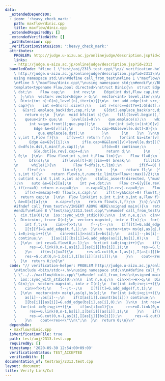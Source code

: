 ```yaml
---
data:
  _extendedDependsOn:
  - icon: ':heavy_check_mark:'
    path: maxflow/dinic.cpp
    title: maxflow/dinic.cpp
  _extendedRequiredBy: []
  _extendedVerifiedWith: []
  _pathExtension: cpp
  _verificationStatusIcon: ':heavy_check_mark:'
  attributes:
    PROBLEM: http://judge.u-aizu.ac.jp/onlinejudge/description.jsp?id=2313
    links:
    - http://judge.u-aizu.ac.jp/onlinejudge/description.jsp?id=2313
  bundledCode: "#line 1 \"test/aoj/2313.test.cpp\"\n// verification-helper: PROBLEM\
    \ http://judge.u-aizu.ac.jp/onlinejudge/description.jsp?id=2313\n\n#include <bits/stdc++.h>\n\
    using namespace std;\n\n#define call_from_test\n#line 1 \"maxflow/dinic.cpp\"\n\
    \n#line 3 \"maxflow/dinic.cpp\"\nusing namespace std;\n#endif\n//BEGIN CUT HERE\n\
    template<typename Flow,bool directed>\nstruct Dinic{\n  struct Edge {\n    int\
    \ dst;\n    Flow cap;\n    int rev;\n    Edge(int dst,Flow cap,int rev):dst(dst),cap(cap),rev(rev){}\n\
    \  };\n\n  vector< vector<Edge> > G;\n  vector<int> level,iter;\n\n  Dinic(){}\n\
    \  Dinic(int n):G(n),level(n),iter(n){}\n\n  int add_edge(int src,int dst,Flow\
    \ cap){\n    int e=G[src].size();\n    int r=(src==dst?e+1:G[dst].size());\n \
    \   G[src].emplace_back(dst,cap,r);\n    G[dst].emplace_back(src,directed?0:cap,e);\n\
    \    return e;\n  }\n\n  void bfs(int s){\n    fill(level.begin(),level.end(),-1);\n\
    \    queue<int> que;\n    level[s]=0;\n    que.emplace(s);\n    while(!que.empty()){\n\
    \      int v=que.front();que.pop();\n      for(int i=0;i<(int)G[v].size();i++){\n\
    \        Edge &e=G[v][i];\n        if(e.cap>0&&level[e.dst]<0){\n          level[e.dst]=level[v]+1;\n\
    \          que.emplace(e.dst);\n        }\n      }\n    }\n  }\n\n  Flow dfs(int\
    \ v,int t,Flow f){\n    if(v==t) return f;\n    for(int &i=iter[v];i<(int)G[v].size();i++){\n\
    \      Edge &e=G[v][i];\n      if(e.cap>0&&level[v]<level[e.dst]){\n        Flow\
    \ d=dfs(e.dst,t,min(f,e.cap));\n        if(d==0) continue;\n        e.cap-=d;\n\
    \        G[e.dst][e.rev].cap+=d;\n        return d;\n      }\n    }\n    return\
    \ 0;\n  }\n\n  Flow flow(int s,int t,Flow lim){\n    Flow fl=0;\n    while(1){\n\
    \      bfs(s);\n      if(level[t]<0||lim==0) break;\n      fill(iter.begin(),iter.end(),0);\n\
    \n      while(1){\n        Flow f=dfs(s,t,lim);\n        if(f==0) break;\n   \
    \     fl+=f;\n        lim-=f;\n      }\n    }\n    return fl;\n  }\n\n  Flow flow(int\
    \ s,int t){\n    return flow(s,t,numeric_limits<Flow>::max()/2);\n  }\n\n  Flow\
    \ cut(int s,int t,int x,int a){\n    static_assert(directed, \"must be directed\"\
    );\n    auto &e=G[x][a];\n    int y=e.dst;\n    Flow cr=G[y][e.rev].cap;\n   \
    \ if(cr==0) return e.cap=0;\n    e.cap=G[y][e.rev].cap=0;\n    Flow cap=cr-flow(x,y,cr);\n\
    \    if(x!=s&&cap!=0) flow(x,s,cap);\n    if(t!=y&&cap!=0) flow(t,y,cap);\n  \
    \  return cap;\n  }\n\n  Flow link(int s,int t,int x,int a,Flow f){\n    auto\
    \ &e=G[x][a];\n    e.cap+=f;\n    return flow(s,t,f);\n  }\n};\n//END CUT HERE\n\
    #ifndef call_from_test\n//INSERT ABOVE HERE\nsigned main(){\n  return 0;\n}\n\
    #endif\n#line 8 \"test/aoj/2313.test.cpp\"\n#undef call_from_test\n\nsigned main(){\n\
    \  cin.tie(0);\n  ios::sync_with_stdio(0);\n\n  int n,e,q;\n  cin>>n>>e>>q;\n\
    \  Dinic<int, true> G(n);\n  vector< map<int, int> > I(n);\n  for(int i=0;i<e;i++){\n\
    \    int f,t;\n    cin>>f>>t;\n    f--;t--;\n    I[f][t]=G.add_edge(f,t,1);\n\
    \    I[t][f]=G.add_edge(t,f,1);\n  }\n\n  vector<int> ms(q),as(q),bs(q);\n  for(int\
    \ i=0;i<q;i++){\n    cin>>ms[i]>>as[i]>>bs[i];\n    as[i]--;bs[i]--;\n    if(I[as[i]].count(bs[i]))\
    \ continue;\n    I[as[i]][bs[i]]=G.add_edge(as[i],bs[i],0);\n    I[bs[i]][as[i]]=G.add_edge(bs[i],as[i],0);\n\
    \  }\n\n  int res=G.flow(0,n-1);\n  for(int i=0;i<q;i++){\n    if(ms[i]==1){\n\
    \      res+=G.link(0,n-1,as[i],I[as[i]][bs[i]],1);\n      res+=G.link(0,n-1,bs[i],I[bs[i]][as[i]],1);\n\
    \    }\n    if(ms[i]==2){\n      res-=G.cut(0,n-1,as[i],I[as[i]][bs[i]]);\n  \
    \    res-=G.cut(0,n-1,bs[i],I[bs[i]][as[i]]);\n    }\n    cout<<res<<\"\\n\";\n\
    \  }\n  return 0;\n}\n"
  code: "// verification-helper: PROBLEM http://judge.u-aizu.ac.jp/onlinejudge/description.jsp?id=2313\n\
    \n#include <bits/stdc++.h>\nusing namespace std;\n\n#define call_from_test\n#include\
    \ \"../../maxflow/dinic.cpp\"\n#undef call_from_test\n\nsigned main(){\n  cin.tie(0);\n\
    \  ios::sync_with_stdio(0);\n\n  int n,e,q;\n  cin>>n>>e>>q;\n  Dinic<int, true>\
    \ G(n);\n  vector< map<int, int> > I(n);\n  for(int i=0;i<e;i++){\n    int f,t;\n\
    \    cin>>f>>t;\n    f--;t--;\n    I[f][t]=G.add_edge(f,t,1);\n    I[t][f]=G.add_edge(t,f,1);\n\
    \  }\n\n  vector<int> ms(q),as(q),bs(q);\n  for(int i=0;i<q;i++){\n    cin>>ms[i]>>as[i]>>bs[i];\n\
    \    as[i]--;bs[i]--;\n    if(I[as[i]].count(bs[i])) continue;\n    I[as[i]][bs[i]]=G.add_edge(as[i],bs[i],0);\n\
    \    I[bs[i]][as[i]]=G.add_edge(bs[i],as[i],0);\n  }\n\n  int res=G.flow(0,n-1);\n\
    \  for(int i=0;i<q;i++){\n    if(ms[i]==1){\n      res+=G.link(0,n-1,as[i],I[as[i]][bs[i]],1);\n\
    \      res+=G.link(0,n-1,bs[i],I[bs[i]][as[i]],1);\n    }\n    if(ms[i]==2){\n\
    \      res-=G.cut(0,n-1,as[i],I[as[i]][bs[i]]);\n      res-=G.cut(0,n-1,bs[i],I[bs[i]][as[i]]);\n\
    \    }\n    cout<<res<<\"\\n\";\n  }\n  return 0;\n}\n"
  dependsOn:
  - maxflow/dinic.cpp
  isVerificationFile: true
  path: test/aoj/2313.test.cpp
  requiredBy: []
  timestamp: '2020-09-30 12:54:00+09:00'
  verificationStatus: TEST_ACCEPTED
  verifiedWith: []
documentation_of: test/aoj/2313.test.cpp
layout: document
title: Verify Link/Cut
---
```

